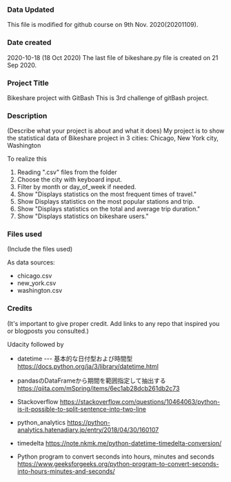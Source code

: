 ### Data Updated
This file is modified for github course on 9th Nov. 2020(20201109).

### Date created
2020-10-18 (18 Oct 2020)
The last file of bikeshare.py file is created on 21 Sep 2020.

### Project Title
Bikeshare project with GitBash
This is 3rd challenge of gitBash project.

### Description
(Describe what your project is about and what it does)
My project is to show the statistical data of Bikeshare project in 3 cities: Chicago, New York city, Washington

To realize this
1. Reading ".csv" files from the folder
2. Choose the city with keyboard input.
3. Filter by month or day_of_week if needed.
4. Show "Displays statistics on the most frequent times of travel."
5. Show Displays statistics on the most popular stations and trip.
6. Show "Displays statistics on the total and average trip duration."
7. Show "Displays statistics on bikeshare users."


### Files used
(Include the files used)

As data sources:
- chicago.csv
- new_york.csv
- washington.csv

### Credits
(It's important to give proper credit. Add links to any repo that inspired you or blogposts you consulted.)

Udacity followed by


- datetime --- 基本的な日付型および時間型
  https://docs.python.org/ja/3/library/datetime.html

- pandasのDataFrameから期間を範囲指定して抽出する
  https://qiita.com/mSpring/items/6ec1ab28dcb261db2c73

- Stackoverflow
  https://stackoverflow.com/questions/10464063/python-is-it-possible-to-split-sentence-into-two-line

- python_analytics
  https://python-analytics.hatenadiary.jp/entry/2018/04/30/160107

- timedelta
  https://note.nkmk.me/python-datetime-timedelta-conversion/

- Python program to convert seconds into hours, minutes and seconds
  https://www.geeksforgeeks.org/python-program-to-convert-seconds-into-hours-minutes-and-seconds/
